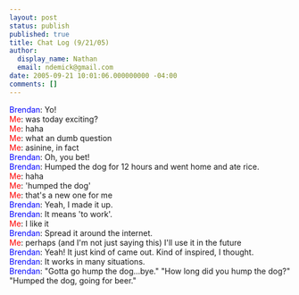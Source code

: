 ```yaml
---
layout: post
status: publish
published: true
title: Chat Log (9/21/05)
author:
  display_name: Nathan
  email: ndemick@gmail.com
date: 2005-09-21 10:01:06.000000000 -04:00
comments: []
---
```

<font color=blue>Brendan</font>: Yo!<br>
<font color=red>Me</font>: was today exciting?<br>
<font color=red>Me</font>: haha<br>
<font color=red>Me</font>: what an dumb question<br>
<font color=red>Me</font>: asinine, in fact<br>
<font color=blue>Brendan</font>: Oh, you bet!<br>
<font color=blue>Brendan</font>: Humped the dog for 12 hours and went home and ate rice.<br>
<font color=red>Me</font>: haha<br>
<font color=red>Me</font>: 'humped the dog'<br>
<font color=red>Me</font>: that's a new one for me<br>
<font color=blue>Brendan</font>: Yeah, I made it up.<br>
<font color=blue>Brendan</font>: It means 'to work'.<br>
<font color=red>Me</font>: I like it<br>
<font color=blue>Brendan</font>: Spread it around the internet.<br>
<font color=red>Me</font>: perhaps (and I'm not just saying this) I'll use it in the future<br>
<font color=blue>Brendan</font>: Yeah! It just kind of came out. Kind of inspired, I thought.<br>
<font color=blue>Brendan</font>: It works in many situations.<br>
<font color=blue>Brendan</font>: "Gotta go hump the dog...bye." "How long did you hump the dog?" "Humped the dog, going for beer."
